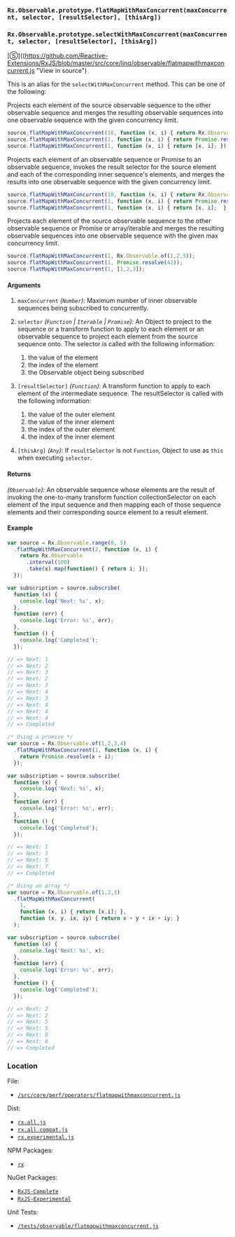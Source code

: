 ### `Rx.Observable.prototype.flatMapWithMaxConcurrent(maxConcurrent, selector, [resultSelector], [thisArg])`
### `Rx.Observable.prototype.selectWithMaxConcurrent(maxConcurrent, selector, [resultSelector], [thisArg])`
[&#x24C8;]((https://github.com/Reactive-Extensions/RxJS/blob/master/src/core/linq/observable/flatmapwithmaxconcurrent.js "View in source")

This is an alias for the `selectWithMaxConcurrent` method.  This can be one of the following:

Projects each element of the source observable sequence to the other observable sequence and merges the resulting observable sequences into one observable sequence with the given concurrency limit.

```js
source.flatMapWithMaxConcurrent(10, function (x, i) { return Rx.Observable.range(0, x); });
source.flatMapWithMaxConcurrent(1, function (x, i) { return Promise.resolve(x + 1); });
source.flatMapWithMaxConcurrent(1, function (x, i) { return [x, i]; });
```

Projects each element of an observable sequence or Promise to an observable sequence, invokes the result selector for the source element and each of the corresponding inner sequence's elements, and merges the results into one observable sequence with the given concurrency limit.

```js
source.flatMapWithMaxConcurrent(10, function (x, i) { return Rx.Observable.range(0, x); }, function (x, y, ix, iy) { return x + y + ix + iy; });
source.flatMapWithMaxConcurrent(1, function (x, i) { return Promise.resolve(x + i); }, function (x, y, ix, iy) { return x + y + ix + iy; });
source.flatMapWithMaxConcurrent(1, function (x, i) { return [x, i];  }, function (x, y, ix, iy) { return x + y + ix + iy; });
```

Projects each element of the source observable sequence to the other observable sequence or Promise or array/iterable and merges the resulting observable sequences into one observable sequence with the given max concurrency limit.

 ```js
source.flatMapWithMaxConcurrent(1, Rx.Observable.of(1,2,3));
source.flatMapWithMaxConcurrent(1, Promise.resolve(42));
source.flatMapWithMaxConcurrent(1, [1,2,3]);
 ```

#### Arguments
1. `maxConcurrent` *(`Number`)*: Maximum number of inner observable sequences being subscribed to concurrently.
2. `selector` *(`Function` | `Iterable` | `Promise`)*:  An Object to project to the sequence or a transform function to apply to each element or an observable sequence to project each element from the source sequence onto.  The selector is called with the following information:
    1. the value of the element
    2. the index of the element
    3. the Observable object being subscribed

3. `[resultSelector]` *(`Function`)*: A transform function to apply to each element of the intermediate sequence.  The resultSelector is called with the following information:
    1. the value of the outer element
    2. the value of the inner element
    3. the index of the outer element
    4. the index of the inner element

4. `[thisArg]` *(`Any`)*: If `resultSelector` is not `Function`, Object to use as `this` when executing `selector`.

#### Returns
*(`Observable`)*: An observable sequence whose elements are the result of invoking the one-to-many transform function collectionSelector on each element of the input sequence and then mapping each of those sequence elements and their corresponding source element to a result element.

#### Example
```js
var source = Rx.Observable.range(0, 5)
  .flatMapWithMaxConcurrent(2, function (x, i) {
    return Rx.Observable
      .interval(100)
      .take(x).map(function() { return i; });
  });

var subscription = source.subscribe(
  function (x) {
    console.log('Next: %s', x);
  },
  function (err) {
    console.log('Error: %s', err);
  },
  function () {
    console.log('Completed');
  });

// => Next: 1
// => Next: 2
// => Next: 3
// => Next: 2
// => Next: 3
// => Next: 4
// => Next: 3
// => Next: 4
// => Next: 4
// => Next: 4
// => Completed

/* Using a promise */
var source = Rx.Observable.of(1,2,3,4)
  .flatMapWithMaxConcurrent(1, function (x, i) {
    return Promise.resolve(x + i);
  });

var subscription = source.subscribe(
  function (x) {
    console.log('Next: %s', x);
  },
  function (err) {
    console.log('Error: %s', err);
  },
  function () {
    console.log('Completed');
  });

// => Next: 1
// => Next: 3
// => Next: 5
// => Next: 7
// => Completed

/* Using an array */
var source = Rx.Observable.of(1,2,3)
  .flatMapWithMaxConcurrent(
    1,
    function (x, i) { return [x,i]; },
    function (x, y, ix, iy) { return x + y + ix + iy; }
  );

var subscription = source.subscribe(
  function (x) {
    console.log('Next: %s', x);
  },
  function (err) {
    console.log('Error: %s', err);
  },
  function () {
    console.log('Completed');
  });

// => Next: 2
// => Next: 2
// => Next: 5
// => Next: 5
// => Next: 8
// => Next: 8
// => Completed
```

### Location

File:
- [`/src/core/perf/operators/flatmapwithmaxconcurrent.js`](https://github.com/Reactive-Extensions/RxJS/blob/master/src/core/perf/operators/flatmapwithmaxconcurrent.js)

Dist:
- [`rx.all.js`](https://github.com/Reactive-Extensions/RxJS/blob/master/dist/rx.all.js)
- [`rx.all.compat.js`](https://github.com/Reactive-Extensions/RxJS/blob/master/dist/rx.all.compat.js)
- [`rx.experimental.js`](https://github.com/Reactive-Extensions/RxJS/blob/master/dist/rx.experimental.js)

NPM Packages:
- [`rx`](https://www.npmjs.org/package/rx)

NuGet Packages:
- [`RxJS-Complete`](http://www.nuget.org/packages/RxJS-Complete/)
- [`RxJS-Experimental`](http://www.nuget.org/packages/RxJS-Experimental/)

Unit Tests:
- [`/tests/observable/flatmapwithmaxconcurrent.js`](https://github.com/Reactive-Extensions/RxJS/blob/master/tests/observable/flatmapwithmaxconcurrent.js)

